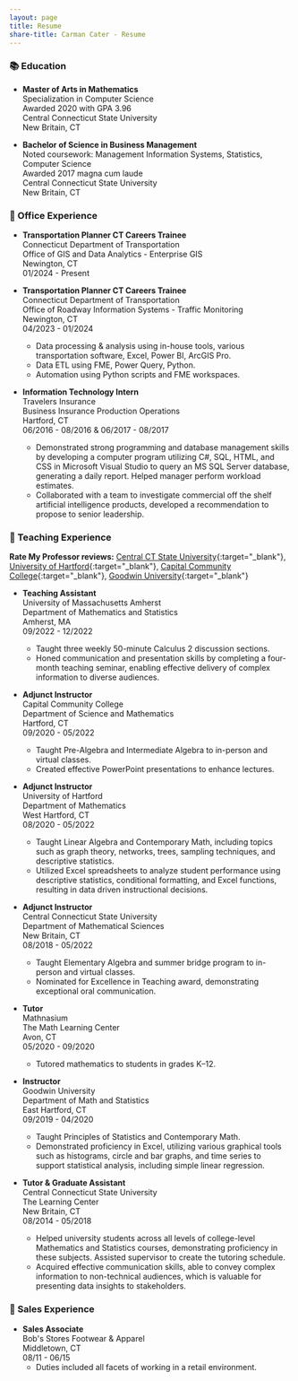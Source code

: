 ```yaml
---
layout: page
title: Resume
share-title: Carman Cater - Resume
---
```


### :books: Education

- **Master of Arts in Mathematics**  
Specialization in Computer Science  
Awarded 2020 with GPA 3.96  
Central Connecticut State University  
New Britain, CT

- **Bachelor of Science in Business Management**  
Noted coursework: Management Information Systems, Statistics, Computer Science  
Awarded 2017 magna cum laude  
Central Connecticut State University  
New Britain, CT

### :office: Office Experience

- **Transportation Planner CT Careers Trainee**  
Connecticut Department of Transportation  
Office of GIS and Data Analytics - Enterprise GIS      
Newington, CT  
01/2024 - Present  

- **Transportation Planner CT Careers Trainee**  
Connecticut Department of Transportation  
Office of Roadway Information Systems - Traffic Monitoring    
Newington, CT  
04/2023 - 01/2024  
    - Data processing & analysis using in-house tools, various transportation software, Excel, Power BI, ArcGIS Pro.
    - Data ETL using FME, Power Query, Python.
    - Automation using Python scripts and FME workspaces.
    
- **Information Technology Intern**  
Travelers Insurance    
Business Insurance Production Operations    
Hartford, CT  
06/2016 - 08/2016 & 06/2017 - 08/2017
    - Demonstrated strong programming and database management skills by developing a computer program utilizing C#, SQL, HTML, and CSS in Microsoft Visual Studio to query an MS SQL Server database, generating a daily report. Helped manager perform workload estimates.
    - Collaborated with a team to investigate commercial off the shelf artificial intelligence products, developed a recommendation to propose to senior leadership.


### :school: Teaching Experience

**Rate My Professor reviews:** [Central CT State University](https://www.ratemyprofessors.com/professor/2398329){:target="_blank"}, [University of Hartford](https://www.ratemyprofessors.com/professor/2619271){:target="_blank"}, [Capital Community College](https://www.ratemyprofessors.com/professor/2619272){:target="_blank"}, [Goodwin University](https://www.ratemyprofessors.com/professor/2523642){:target="_blank"}

- **Teaching Assistant**  
University of Massachusetts Amherst  
Department of Mathematics and Statistics  
Amherst, MA  
09/2022 - 12/2022
    - Taught three weekly 50-minute Calculus 2 discussion sections.
    - Honed communication and presentation skills by completing a four-month teaching seminar, enabling effective delivery of complex information to diverse audiences.
    
- **Adjunct Instructor**  
Capital Community College    
Department of Science and Mathematics   
Hartford, CT    
09/2020 - 05/2022
    - Taught Pre-Algebra and Intermediate Algebra to in-person and virtual classes.
    - Created effective PowerPoint presentations to enhance lectures.
    
- **Adjunct Instructor**  
University of Hartford     
Department of Mathematics     
West Hartford, CT      
08/2020 - 05/2022  
    - Taught Linear Algebra and Contemporary Math, including topics such as graph theory, networks, trees, sampling techniques, and descriptive statistics.
    - Utilized Excel spreadsheets to analyze student performance using descriptive statistics, conditional formatting, and Excel functions, resulting in data driven instructional decisions.
    
- **Adjunct Instructor**  
Central Connecticut State University       
Department of Mathematical Sciences      
New Britain, CT        
08/2018 - 05/2022  
    - Taught Elementary Algebra and summer bridge program to in-person and virtual classes.
    - Nominated for Excellence in Teaching award, demonstrating exceptional oral communication.
    
- **Tutor**  
Mathnasium           
The Math Learning Center         
Avon, CT            
05/2020 - 09/2020    
    - Tutored mathematics to students in grades K–12.      
- **Instructor**  
Goodwin University         
Department of Math and Statistics        
East Hartford, CT          
09/2019 - 04/2020  
    - Taught Principles of Statistics and Contemporary Math.
    - Demonstrated proficiency in Excel, utilizing various graphical tools such as histograms, circle and bar graphs, and time series to support statistical analysis, including simple linear regression.
    
- **Tutor & Graduate Assistant**  
Central Connecticut State University         
The Learning Center       
New Britain, CT          
08/2014 - 05/2018    
    - Helped university students across all levels of college-level Mathematics and Statistics courses, demonstrating proficiency in these subjects. Assisted supervisor to create the tutoring schedule.
    - Acquired effective communication skills, able to convey complex information to non-technical audiences, which is valuable for presenting data insights to stakeholders.

### :department_store: Sales Experience  
- **Sales Associate**  
Bob's Stores Footwear & Apparel  
Middletown, CT  
08/11 - 06/15
    - Duties included all facets of working in a retail environment.